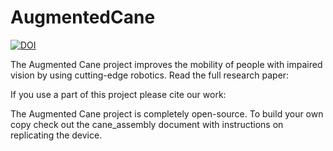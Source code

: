 # AugmentedCane
[![DOI](https://zenodo.org/badge/DOI/10.5281/zenodo.5195090.svg)](https://doi.org/10.5281/zenodo.5195090)

The Augmented Cane project improves the mobility of people with impaired vision by using cutting-edge robotics. Read the full research paper:

If you use a part of this project please cite our work:

The Augmented Cane project is completely open-source. To build your own copy check out the cane_assembly document with instructions on replicating the device.
